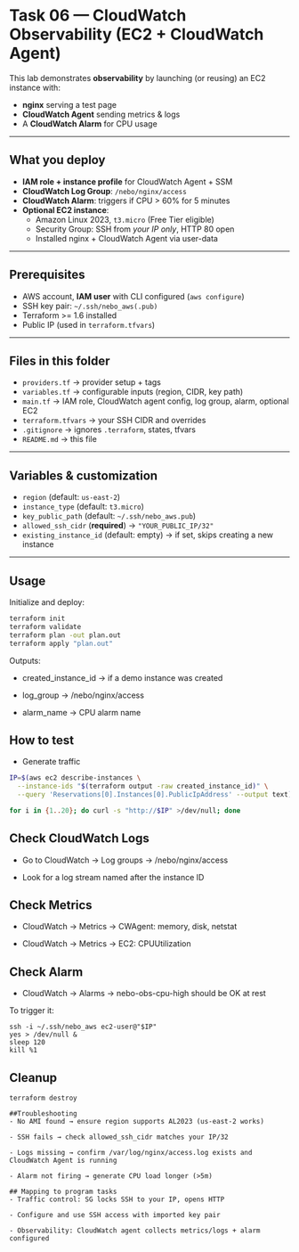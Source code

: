 # Task 06 — CloudWatch Observability (EC2 + CloudWatch Agent)

This lab demonstrates **observability** by launching (or reusing) an EC2 instance with:
- **nginx** serving a test page
- **CloudWatch Agent** sending metrics & logs
- A **CloudWatch Alarm** for CPU usage

---

## What you deploy

- **IAM role + instance profile** for CloudWatch Agent + SSM
- **CloudWatch Log Group**: `/nebo/nginx/access`
- **CloudWatch Alarm**: triggers if CPU > 60% for 5 minutes
- **Optional EC2 instance**:
  - Amazon Linux 2023, `t3.micro` (Free Tier eligible)
  - Security Group: SSH from *your IP only*, HTTP 80 open
  - Installed nginx + CloudWatch Agent via user-data

---

## Prerequisites

- AWS account, **IAM user** with CLI configured (`aws configure`)
- SSH key pair: `~/.ssh/nebo_aws(.pub)`
- Terraform >= 1.6 installed
- Public IP (used in `terraform.tfvars`)

---

## Files in this folder

- `providers.tf` → provider setup + tags  
- `variables.tf` → configurable inputs (region, CIDR, key path)  
- `main.tf` → IAM role, CloudWatch agent config, log group, alarm, optional EC2  
- `terraform.tfvars` → your SSH CIDR and overrides  
- `.gitignore` → ignores `.terraform`, states, tfvars  
- `README.md` → this file  

---

## Variables & customization

- `region` (default: `us-east-2`)  
- `instance_type` (default: `t3.micro`)  
- `key_public_path` (default: `~/.ssh/nebo_aws.pub`)  
- `allowed_ssh_cidr` (**required**) → `"YOUR_PUBLIC_IP/32"`  
- `existing_instance_id` (default: empty) → if set, skips creating a new instance  

---

## Usage

Initialize and deploy:

```bash
terraform init
terraform validate
terraform plan -out plan.out
terraform apply "plan.out"
```
Outputs:

- created_instance_id → if a demo instance was created

- log_group → /nebo/nginx/access

- alarm_name → CPU alarm name

## How to test
- Generate traffic

```bash
IP=$(aws ec2 describe-instances \
  --instance-ids "$(terraform output -raw created_instance_id)" \
  --query 'Reservations[0].Instances[0].PublicIpAddress' --output text)

for i in {1..20}; do curl -s "http://$IP" >/dev/null; done
```
## Check CloudWatch Logs

- Go to CloudWatch → Log groups → /nebo/nginx/access

- Look for a log stream named after the instance ID

## Check Metrics

- CloudWatch → Metrics → CWAgent: memory, disk, netstat

- CloudWatch → Metrics → EC2: CPUUtilization

## Check Alarm

- CloudWatch → Alarms → nebo-obs-cpu-high should be OK at rest

To trigger it:


```
ssh -i ~/.ssh/nebo_aws ec2-user@"$IP"
yes > /dev/null &
sleep 120
kill %1
``` 
## Cleanup
```
terraform destroy

##Troubleshooting
- No AMI found → ensure region supports AL2023 (us-east-2 works)

- SSH fails → check allowed_ssh_cidr matches your IP/32

- Logs missing → confirm /var/log/nginx/access.log exists and CloudWatch Agent is running

- Alarm not firing → generate CPU load longer (>5m)

## Mapping to program tasks
- Traffic control: SG locks SSH to your IP, opens HTTP

- Configure and use SSH access with imported key pair

- Observability: CloudWatch agent collects metrics/logs + alarm configured
